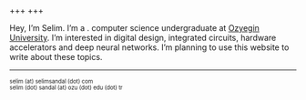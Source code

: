 +++
+++

Hey, I’m Selim. I’m a . computer science undergraduate at [Ozyegin University](https://www.ozyegin.edu.tr/en). I’m interested in digital design, integrated circuits, hardware accelerators and deep neural networks. I’m planning to use this website to write about these topics.

---
<sub><sup>selim (at) selimsandal (dot) com</sup></sub>\
<sub><sup>selim (dot) sandal (at) ozu (dot) edu (dot) tr</sup></sub>
